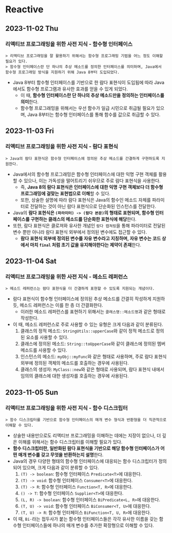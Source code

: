 # Reactive
## 2023-11-02 Thu
### 리액티브 프로그래밍을 위한 사전 지식 - 함수형 인터페이스
```
> 리액티브 프로그래밍을 잘 활용하기 위해서는 함수형 프로그래밍 기법을 어느 정도 이해할 필요가 있다.
> 함수형 인터페이스란 단 하나의 추상 메소드를 정의한 인터페이스를 의미하며, Java에서 함수형 프로그래밍 방식을 지원하기 위해 Java 8부터 도입되었다. 
```
* Java 8부터 함수형 인터페이스를 기반으로 한 람다 표현식이 도입됨에 따라 Java에서도 함수형 프로그램과 유사한 효과를 얻을 수 있게 되었다.
  * 이 때, **함수형 인터페이스란 단 하나의 추상 메소드만을 정의하는 인터페이스를 의미**한다.
  * 함수형 프로그래밍을 위해서는 우선 함수가 일급 시민으로 취급될 필요가 있으며, Java 8부터는 함수형 인터페이스를 통해 함수를 값으로 취급할 수 있다.

## 2023-11-03 Fri
### 리액티브 프로그래밍을 위한 사전 지식 - 람다 표현식
```
> Java의 람다 표현식은 함수형 인터페이스에 정의된 추상 메소드를 간결하게 구현하도록 지원한다.
```
* Java에서의 함수형 프로그래밍은 함수형 인터페이스에 대한 익명 구현 객체를 활용할 수 있으나, 이는 가독성을 떨어트리기 쉬우므로 주로 람다 표현식을 사용한다.
  * 즉, **Java 8의 람다 표현식은 인터페이스에 대한 익명 구현 객체보다 더 함수형 프로그래밍에 걸맞는 표현법으로 이해**할 수 있다.
  * 또한, 상술한 설명에 따라 람다 표현식은 Java의 함수인 메소드 자체를 파라미터로 전달하는 것이 아닌 람다 표현식으로 단순화된 인스턴스를 전달한다.
* Java의 **람다 표현식은 `(파라미터) -> (람다 본문)`의 형태로 표현되며, 함수형 인터페이스를 구현하는 클래스의 메소드를 단순화한 표현식에 해당**한다.
* 또한, 람다 표현식은 클로져와 유사한 개념인 `람다 캡쳐링`을 통해 파라미터로 전달된 변수 뿐만 아니라 람다 표현식 외부에서 정의된 변수에도 접근할 수 있다.
  * **람다 표현식 외부에 정의된 변수를 자유 변수라고 지칭하며, 자유 변수는 코드 상에서 마치 `final` 처럼 초기 값을 유지해야한다는 제약이 존재**한다.

## 2023-11-04 Sat
### 리액티브 프로그래밍을 위한 사전 지식 - 메소드 레퍼런스
```
> 메소드 레퍼런스는 람다 표현식을 더 간결하게 표현할 수 있도록 지원되는 개념이다.
```
* 람다 표현식이 함수형 인터페이스에 정의된 추상 메소드를 간결히 작성하게 지원하듯, 메소드 레퍼런스는 이를 한 층 더 간결화한다.
  * 이러한 메소드 레퍼런스를 표현하기 위해서는 `클래스명::메소드명`과 같은 형태로 작성한다.
* 이 때, 메소드 레퍼런스로 주로 사용할 수 있는 유형은 크게 다음과 같이 분류된다.
  1. 클래스의 정적 메소드: `StringUtils::upperCase`와 같이 정적 메소드로 정의된 요소를 사용할 수 있다.
  2. 클래스에 정의된 메소드: `String::toUpperCase`와 같이 클래스에 정의된 멤버 메소드를 사용할 수 있다.
  3. 인스턴스의 메소드: `myObj::myFunc`와 같은 형태로 사용하며, 주로 람다 표현식 외부에 정의된 객체의 메소드를 호출하는 경우에 사용된다.
  4. 클래스의 생성자: `MyClass::new`와 같은 형태로 사용되며, 람다 표현식 내에서 임의의 클래스에 대한 생성자를 호출하는 경우에 사용된다.

## 2023-11-05 Sun
### 리액티브 프로그래밍을 위한 사전 지식 - 함수 디스크립터
```
> 함수 디스크립터를 기반으로 함수형 인터페이스의 매개 변수 형식과 반환형을 더 직관적으로 이해할 수 있다.
```
* 상술한 내용만으로도 리액티브 프로그래밍을 이해하는 데에는 지장이 없으나, 더 깊은 이해를 위해서는 함수 디스크립터를 이해할 필요가 있다.
* **함수 디스크립터란, 일반화된 람다 표현식을 기반으로 해당 함수형 인터페이스가 어떤 매개 변수를 갖고 무엇을 반환하는지 설명**한다.
* Java의 경우 다양한 형태의 함수형 인터페이스에 대응되는 함수 디스크립터가 정의되어 있으며, 크게 다음과 같이 분류할 수 있다.
  1. `(T) -> boolean`: 함수형 인터페이스 `Predicate<T>`에 대응한다.
  2. `(T) -> void`: 함수형 인터페이스 `Consumer<T>`에 대응한다.
  3. `(T) -> R`: 함수형 인터페이스 `Function<T, R>`에 대응한다.
  4. `() -> T`: 함수형 인터페이스 `Supplier<T>`에 대응한다.
  5. `(L, R) -> boolean`: 함수형 인터페이스 `BiPredicate<L, R>`에 대응한다.
  6. `(T, U) -> void`: 함수형 인터페이스 `BiConsumer<T, U>`에 대응한다.
  7. `(T, U) -> R`: 함수형 인터페이스 `BiFunction<T, U, R>`에 대응한다.
* 이 때, `Bi-`라는 접두사가 붙는 함수형 인터페이스들은 각각 유사한 이름을 갖는 함수형 인터페이스들에 하나의 매개 변수를 추가한 확장형으로 이해할 수 있다.